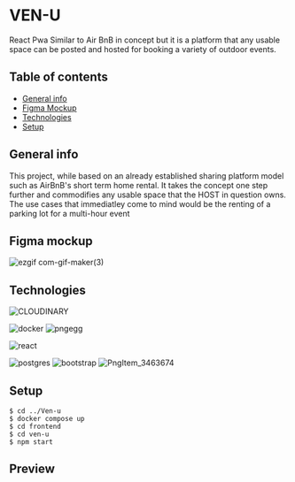 # VEN-U
React Pwa Similar to Air BnB in concept but it is a platform that any usable space can be posted and hosted for booking a variety of outdoor events.



## Table of contents

* [General info](#general-info)
* [Figma Mockup](#figma-mockup)
* [Technologies](#technologies)
* [Setup](#setup)


## General info
<p>This project, while based on an already established sharing platform model such as AirBnB's short term home rental. It takes the concept one step further 
  and commodifies any usable space that the HOST in question owns. The use cases that immediatley come to mind would be the renting of a parking lot for a multi-hour event </p>

## Figma mockup

![ezgif com-gif-maker(3)](https://user-images.githubusercontent.com/82469261/168870862-8b090f40-6961-4688-afac-c5f532d276ba.gif)



## Technologies

![CLOUDINARY](https://user-images.githubusercontent.com/82469261/169048939-1c2b6e3f-c946-41a4-8788-0f18d7524ff4.png)

![docker](https://user-images.githubusercontent.com/82469261/169049656-891e878f-ef81-43da-9f8b-c464f5785de2.png)
![pngegg](https://user-images.githubusercontent.com/82469261/169049842-ef5d3afe-e275-487b-bae5-da62b2073449.png)

![react](https://user-images.githubusercontent.com/82469261/169049942-fed49fc8-0ca5-48d8-a369-f97f230d8a16.png)

![postgres](https://user-images.githubusercontent.com/82469261/169049951-1284c82d-862f-46d8-a9e5-19b092d4aa09.png)
![bootstrap](https://user-images.githubusercontent.com/82469261/169049967-3686cc94-3071-49d3-8346-765ccba53281.png)
![PngItem_3463674](https://user-images.githubusercontent.com/82469261/169049980-2c845d02-dca4-448a-9411-fe7ae69bd110.png)

## Setup



```
$ cd ../Ven-u
$ docker compose up
$ cd frontend
$ cd ven-u
$ npm start
```

## Preview
<!-- ![link](https://github.com/cantidosan/Natours/blob/master/images/natours.JPG?raw=true) -->






